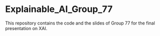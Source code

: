 # Explainable_AI_Group_77

This repository contains the code and the slides of Group 77 for the final presentation on XAI. 
